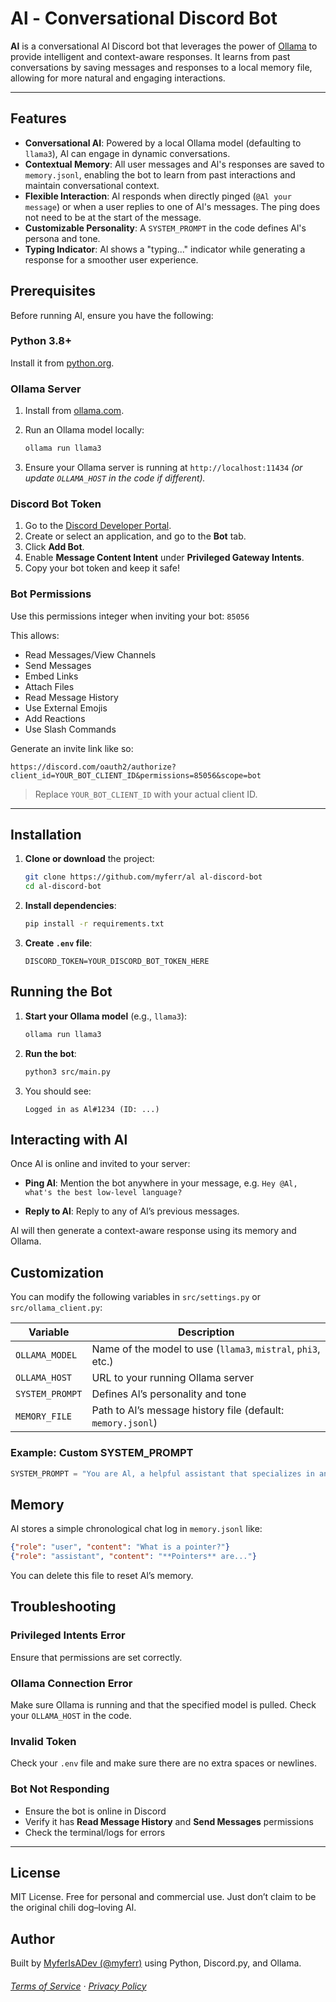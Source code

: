 # Al - Conversational Discord Bot

**Al** is a conversational AI Discord bot that leverages the power of [Ollama](https://ollama.com) to provide intelligent and context-aware responses. It learns from past conversations by saving messages and responses to a local memory file, allowing for more natural and engaging interactions.

---

## Features

- **Conversational AI**: Powered by a local Ollama model (defaulting to `llama3`), Al can engage in dynamic conversations.
- **Contextual Memory**: All user messages and Al's responses are saved to `memory.jsonl`, enabling the bot to learn from past interactions and maintain conversational context.
- **Flexible Interaction**: Al responds when directly pinged (`@Al your message`) or when a user replies to one of Al's messages. The ping does not need to be at the start of the message.
- **Customizable Personality**: A `SYSTEM_PROMPT` in the code defines Al's persona and tone.
- **Typing Indicator**: Al shows a "typing..." indicator while generating a response for a smoother user experience.

## Prerequisites

Before running Al, ensure you have the following:

### Python 3.8+
Install it from [python.org](https://www.python.org/downloads/).

### Ollama Server
1. Install from [ollama.com](https://ollama.com).
2. Run an Ollama model locally:
   ```bash
   ollama run llama3
   ```

3. Ensure your Ollama server is running at `http://localhost:11434`
   *(or update `OLLAMA_HOST` in the code if different).*

### Discord Bot Token

1. Go to the [Discord Developer Portal](https://discord.com/developers/applications).
2. Create or select an application, and go to the **Bot** tab.
3. Click **Add Bot**.
4. Enable **Message Content Intent** under **Privileged Gateway Intents**.
5. Copy your bot token and keep it safe!

### Bot Permissions

Use this permissions integer when inviting your bot: `85056`

This allows:

* Read Messages/View Channels
* Send Messages
* Embed Links
* Attach Files
* Read Message History
* Use External Emojis
* Add Reactions
* Use Slash Commands

Generate an invite link like so:

```
https://discord.com/oauth2/authorize?client_id=YOUR_BOT_CLIENT_ID&permissions=85056&scope=bot
```

> Replace `YOUR_BOT_CLIENT_ID` with your actual client ID.

---

## Installation

1. **Clone or download** the project:

   ```bash
   git clone https://github.com/myferr/al al-discord-bot
   cd al-discord-bot
   ```

2. **Install dependencies**:

   ```bash
   pip install -r requirements.txt
   ```

3. **Create `.env` file**:

   ```env
   DISCORD_TOKEN=YOUR_DISCORD_BOT_TOKEN_HERE
   ```

## Running the Bot

1. **Start your Ollama model** (e.g., `llama3`):

   ```bash
   ollama run llama3
   ```

2. **Run the bot**:

   ```bash
   python3 src/main.py
   ```

3. You should see:

   ```
   Logged in as Al#1234 (ID: ...)
   ```


## Interacting with Al

Once Al is online and invited to your server:

* **Ping Al**:
  Mention the bot anywhere in your message, e.g.
  `Hey @Al, what's the best low-level language?`

* **Reply to Al**:
  Reply to any of Al’s previous messages.

Al will then generate a context-aware response using its memory and Ollama.

## Customization

You can modify the following variables in `src/settings.py` or `src/ollama_client.py`:

| Variable        | Description                                                  |
| --------------- | ------------------------------------------------------------ |
| `OLLAMA_MODEL`  | Name of the model to use (`llama3`, `mistral`, `phi3`, etc.) |
| `OLLAMA_HOST`   | URL to your running Ollama server                            |
| `SYSTEM_PROMPT` | Defines Al’s personality and tone                            |
| `MEMORY_FILE`   | Path to Al’s message history file (default: `memory.jsonl`)  |

### Example: Custom SYSTEM_PROMPT

```python
SYSTEM_PROMPT = "You are Al, a helpful assistant that specializes in ancient history. You always respond with a historical fact."
```

## Memory

Al stores a simple chronological chat log in `memory.jsonl` like:

```json
{"role": "user", "content": "What is a pointer?"}
{"role": "assistant", "content": "**Pointers** are..."}
```

You can delete this file to reset Al’s memory.

## Troubleshooting

### Privileged Intents Error

Ensure that permissions are set correctly.

### Ollama Connection Error

Make sure Ollama is running and that the specified model is pulled.
Check your `OLLAMA_HOST` in the code.

### Invalid Token

Check your `.env` file and make sure there are no extra spaces or newlines.

### Bot Not Responding

* Ensure the bot is online in Discord
* Verify it has **Read Message History** and **Send Messages** permissions
* Check the terminal/logs for errors

---

## License

MIT License. Free for personal and commercial use.
Just don’t claim to be the original chili dog–loving Al.


## Author

Built by [MyferIsADev (@myferr)](https://github.com/myferr/) using Python, Discord.py, and Ollama.

###### [Terms of Service](https://al-bot-docs.vercel.app/terms.html) · [Privacy Policy](https://al-bot-docs.vercel.app/privacy.html)
